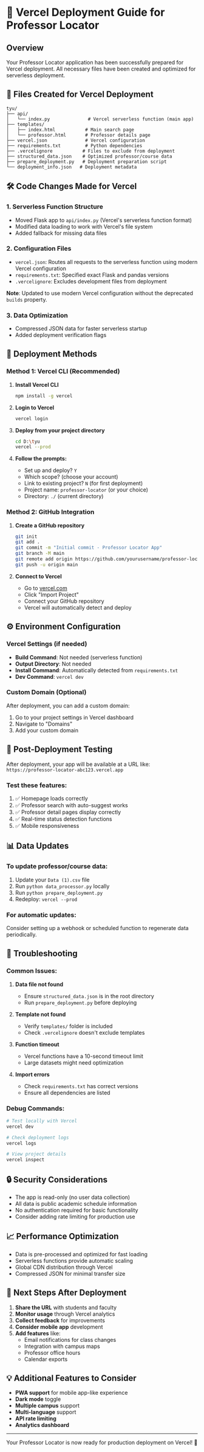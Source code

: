# 🚀 Vercel Deployment Guide for Professor Locator

## Overview
Your Professor Locator application has been successfully prepared for Vercel deployment. All necessary files have been created and optimized for serverless deployment.

## 📁 Files Created for Vercel Deployment

```
tyu/
├── api/
│   └── index.py              # Vercel serverless function (main app)
├── templates/
│   ├── index.html           # Main search page
│   └── professor.html       # Professor details page
├── vercel.json              # Vercel configuration
├── requirements.txt         # Python dependencies
├── .vercelignore           # Files to exclude from deployment
├── structured_data.json    # Optimized professor/course data
├── prepare_deployment.py   # Deployment preparation script
└── deployment_info.json   # Deployment metadata
```

## 🛠️ Code Changes Made for Vercel

### 1. **Serverless Function Structure**
- Moved Flask app to `api/index.py` (Vercel's serverless function format)
- Modified data loading to work with Vercel's file system
- Added fallback for missing data files

### 2. **Configuration Files**
- `vercel.json`: Routes all requests to the serverless function using modern Vercel configuration
- `requirements.txt`: Specified exact Flask and pandas versions
- `.vercelignore`: Excludes development files from deployment

**Note**: Updated to use modern Vercel configuration without the deprecated `builds` property.

### 3. **Data Optimization**
- Compressed JSON data for faster serverless startup
- Added deployment verification flags

## 🚀 Deployment Methods

### Method 1: Vercel CLI (Recommended)

1. **Install Vercel CLI**
   ```bash
   npm install -g vercel
   ```

2. **Login to Vercel**
   ```bash
   vercel login
   ```

3. **Deploy from your project directory**
   ```bash
   cd D:\tyu
   vercel --prod
   ```

4. **Follow the prompts:**
   - Set up and deploy? `Y`
   - Which scope? (choose your account)
   - Link to existing project? `N` (for first deployment)
   - Project name: `professor-locator` (or your choice)
   - Directory: `./` (current directory)

### Method 2: GitHub Integration

1. **Create a GitHub repository**
   ```bash
   git init
   git add .
   git commit -m "Initial commit - Professor Locator App"
   git branch -M main
   git remote add origin https://github.com/yourusername/professor-locator.git
   git push -u origin main
   ```

2. **Connect to Vercel**
   - Go to [vercel.com](https://vercel.com)
   - Click "Import Project"
   - Connect your GitHub repository
   - Vercel will automatically detect and deploy

## ⚙️ Environment Configuration

### Vercel Settings (if needed)
- **Build Command**: Not needed (serverless function)
- **Output Directory**: Not needed
- **Install Command**: Automatically detected from `requirements.txt`
- **Dev Command**: `vercel dev`

### Custom Domain (Optional)
After deployment, you can add a custom domain:
1. Go to your project settings in Vercel dashboard
2. Navigate to "Domains"
3. Add your custom domain

## 🔧 Post-Deployment Testing

After deployment, your app will be available at a URL like:
`https://professor-locator-abc123.vercel.app`

### Test these features:
1. ✅ Homepage loads correctly
2. ✅ Professor search with auto-suggest works
3. ✅ Professor detail pages display correctly
4. ✅ Real-time status detection functions
5. ✅ Mobile responsiveness

## 📊 Data Updates

### To update professor/course data:
1. Update your `Data (1).csv` file
2. Run `python data_processor.py` locally
3. Run `python prepare_deployment.py`
4. Redeploy: `vercel --prod`

### For automatic updates:
Consider setting up a webhook or scheduled function to regenerate data periodically.

## 🐛 Troubleshooting

### Common Issues:

1. **Data file not found**
   - Ensure `structured_data.json` is in the root directory
   - Run `prepare_deployment.py` before deploying

2. **Template not found**
   - Verify `templates/` folder is included
   - Check `.vercelignore` doesn't exclude templates

3. **Function timeout**
   - Vercel functions have a 10-second timeout limit
   - Large datasets might need optimization

4. **Import errors**
   - Check `requirements.txt` has correct versions
   - Ensure all dependencies are listed

### Debug Commands:
```bash
# Test locally with Vercel
vercel dev

# Check deployment logs
vercel logs

# View project details
vercel inspect
```

## 🔒 Security Considerations

- The app is read-only (no user data collection)
- All data is public academic schedule information
- No authentication required for basic functionality
- Consider adding rate limiting for production use

## 📈 Performance Optimization

- Data is pre-processed and optimized for fast loading
- Serverless functions provide automatic scaling
- Global CDN distribution through Vercel
- Compressed JSON for minimal transfer size

## 🎯 Next Steps After Deployment

1. **Share the URL** with students and faculty
2. **Monitor usage** through Vercel analytics
3. **Collect feedback** for improvements
4. **Consider mobile app** development
5. **Add features** like:
   - Email notifications for class changes
   - Integration with campus maps
   - Professor office hours
   - Calendar exports

## 💡 Additional Features to Consider

- **PWA support** for mobile app-like experience
- **Dark mode** toggle
- **Multiple campus** support
- **Multi-language** support
- **API rate limiting**
- **Analytics dashboard**

---

Your Professor Locator is now ready for production deployment on Vercel! 🎉